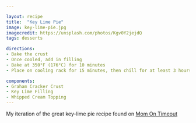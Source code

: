 ```yaml
---

layout: recipe
title:  "Key Lime Pie"
image: key-lime-pie.jpg
imagecredit: https://unsplash.com/photos/Kgv0Y2jejdQ
tags: desserts

directions:
- Bake the crust
- Once cooled, add in filling
- Bake at 350°F (176°C) for 10 minutes
- Place on cooling rack for 15 minutes, then chill for at least 3 hours.

components:
- Graham Cracker Crust
- Key Lime Filling
- Whipped Cream Topping
---
```


My iteration of the great key-lime pie recipe found on [Mom On Timeout](https://www.momontimeout.com/best-key-lime-pie-recipe/)